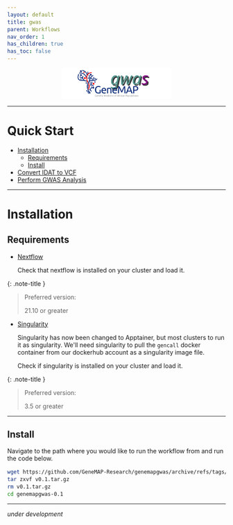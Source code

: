 ```yaml
---
layout: default
title: gwas
parent: Workflows
nav_order: 1
has_children: true
has_toc: false
---
```


<p align="center"><img src="../../assets/img/genemap-gwas.svg" height="50%" width="50%"></p>

---

# Quick Start
- [Installation](#install)
  - [Requirements](#requirements)
  - [Install](#procedure)
- [Convert IDAT to VCF](idat-to-vcf.md)
- [Perform GWAS Analysis](analysis.md)
---


# Installation <a name="install"></a>

## Requirements <a name="requirements"></a>
- [Nextflow](https://www.nextflow.io/docs/latest/getstarted.html#installation)
  
  Check that nextflow is installed on your cluster and load it.

{: .note-title }
> Preferred version:
>
> 21.10 or greater


- [Singularity](https://apptainer.org/docs/user/latest/quick_start.html#quick-installation)
  
  Singularity has now been changed to Apptainer, but most clusters to run it as singularity.
  We'll need singularity to pull the `gencall` docker container from our dockerhub account as
  a singularity image file.

  Check if singularity is installed on your cluster and load it.

{: .note-title }
> Preferred version:
>
> 3.5 or greater

---


## Install <a name="procedure"></a>
Navigate to the path where you would like to run the workflow from and run the code below.

```sh
wget https://github.com/GeneMAP-Research/genemapgwas/archive/refs/tags/v0.1.tar.gz
tar zxvf v0.1.tar.gz
rm v0.1.tar.gz
cd genemapgwas-0.1
```

---

_under development_